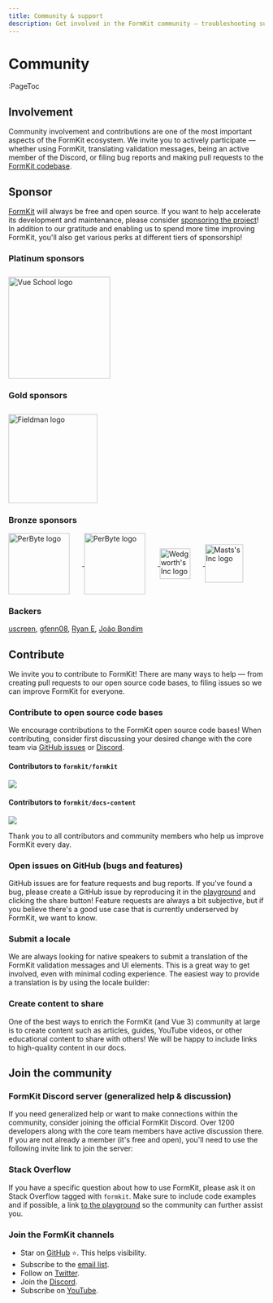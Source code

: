 ```yaml
---
title: Community & support
description: Get involved in the FormKit community — troubleshooting support, feature requests, project roadmap discussion, and more.
---
```


# Community

:PageToc

## Involvement

Community involvement and contributions are one of the most important aspects of the FormKit ecosystem. We invite you to actively participate — whether using FormKit, translating validation messages, being an active member of the Discord, or filing bug reports and making pull requests to the [FormKit codebase](https://github.com/formkit/formkit).

## Sponsor

[FormKit](https://github.com/formkit/formkit) will always be free and open source. If you want to help accelerate its development and maintenance, please consider [sponsoring the project](https://github.com/sponsors/formkit)! In addition to our gratitude and enabling us to spend more time improving FormKit, you'll also get various perks at different tiers of sponsorship!

<LinkGithub href="https://github.com/sponsors/formkit" button-text="Sponsor FormKit"></LinkGithub>

### Platinum sponsors

<a class="no-underline" href="https://vueschool.io?utm_source=formkit&utm_medium=web">
    <img
        class="docs-partner"
        src="https://cdn.formk.it/web-assets/sponsors/vueschool.png"
        alt="Vue School logo"
        style="display:inline-block;vertical-align: middle;width: 200px;margin-right: 25px;margin-top: 10px;"
    />
</a>

### Gold sponsors

<a class="no-underline" href="https://fieldman.co?utm_source=formkit&utm_medium=web">
    <img
        class="docs-partner"
        src="https://cdn.formk.it/web-assets/sponsors/fieldman-logo.svg"
        alt="Fieldman logo"
        style="display:inline-block;vertical-align: middle;width: 175px;margin-right: 25px;margin-top: 10px;"
    />
</a>

<!-- ### Silver sponsors -->

### Bronze sponsors

<a class="no-underline" href="https://www.perbyte.com?utm_source=formkit&utm_medium=web">
    <img
        class="docs-partner"
        src="https://cdn.formk.it/web-assets/sponsors/bronze-sponsor_perbyte.png"
        alt="PerByte logo"
        style="display:inline-block;vertical-align: middle;width: 120px;margin-right: 25px;"
    />
</a>

<a class="no-underline" href="https://zammad.com?utm_source=formkit&utm_medium=web">
    <img
        class="docs-partner"
        src="https://cdn.formk.it/web-assets/sponsors/zammad_logo-transparent.png"
        alt="PerByte logo"
        style="display:inline-block;vertical-align: middle;width: 120px;margin-right: 25px;"
    />
</a>

<a class="no-underline" href="https://wedgworth.com?utm_source=formkit&utm_medium=web">
    <img
        class="docs-partner"
        src="https://cdn.formk.it/web-assets/sponsors/bronze-sponsor_wedgworth.png"
        alt="Wedgworth's Inc logo"
        style="display:inline-block;vertical-align: middle;width: 60px;margin-right: 25px;"
    />
</a>

<a class="no-underline" href="https://www.usemast.com?utm_source=formkit&utm_medium=web">
    <img
        class="docs-partner"
        src="https://cdn.formk.it/web-assets/sponsors/bronze-sponsor_mast.png"
        alt="Masts's Inc logo"
        style="display:inline-block;vertical-align: middle;width: 75px;margin-right: 25px;"
    />
</a>

### Backers

[uscreen](https://uscreen.de), [gfenn08](https://github.com/gfenn08), [Ryan E](https://github.com/VikingDadMedic), [João Bondim](https://github.com/JesterIruka)

## Contribute

We invite you to contribute to FormKit! There are many ways to help — from creating pull requests to our open source code bases, to filing issues so we can improve FormKit for everyone.

### Contribute to open source code bases

We encourage contributions to the FormKit open source code bases! When contributing, consider first discussing your desired change with the core team via [GitHub issues](https://github.com/formkit/formkit/issues) or [Discord](https://discord.gg/Vhu97pAC76).

#### Contributors to `formkit/formkit`

<a href="https://github.com/formkit/formkit/graphs/contributors">
    <img src="https://contributors-img.web.app/image?repo=formkit/formkit">
</a>

#### Contributors to `formkit/docs-content`

<a href="https://github.com/formkit/docs-content/graphs/contributors">
    <img src="https://contributors-img.web.app/image?repo=formkit/docs-content">
</a>

Thank you to all contributors and community members who help us improve FormKit every day.

### Open issues on GitHub (bugs and features)

GitHub issues are for feature requests and bug reports. If you've found a bug, please create a GitHub issue by reproducing it in the [playground](/playground) and clicking the share button! Feature requests are always a bit subjective, but if you believe there's a good use case that is currently underserved by FormKit, we want to know.

<LinkGithub href="https://github.com/formkit/formkit/issues" button-text="GitHub issues"></LinkGithub>

### Submit a locale

We are always looking for native speakers to submit a translation of the FormKit validation messages and UI elements. This is a great way to get involved, even with minimal coding experience. The easiest way to provide a translation is by using the locale builder:

<LinkLocaleBuilder></LinkLocaleBuilder>

### Create content to share

One of the best ways to enrich the FormKit (and Vue 3) community at large is to create content such as articles, guides, YouTube videos, or other educational content to share with others! We will be happy to include links to high-quality content in our docs.

## Join the community

### FormKit Discord server (generalized help & discussion)

If you need generalized help or want to make connections within the community, consider joining the official FormKit Discord. Over 1200 developers along with the core team members have active discussion there. If you are not already a member (it's free and open), you'll need to use the following invite link to join the server:

<LinkDiscord></LinkDiscord>

### Stack Overflow

If you have a specific question about how to use FormKit, please ask it on Stack Overflow tagged with `formkit`. Make sure to include code examples and if possible, a link [to the playground](/playground) so the community can further assist you.

<LinkStackOverflow></LinkStackOverflow>

<!-- If you have a PRO subscription, you'll be able to see and upvote feature requests from others -->

### Join the FormKit channels

- Star on [GitHub](https://github.com/formkit/formkit) ⭐️. This helps visibility.
- Subscribe to the [email list](https://t.co/hEBF5FZPrB).
- Follow on [Twitter](https://twitter.com/FormKit).
- Join the [Discord](https://discord.gg/NZ6nchBDGx).
- Subscribe on [YouTube](https://www.youtube.com/formkit).
